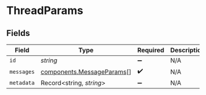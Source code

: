 # ThreadParams


## Fields

| Field                                                                  | Type                                                                   | Required                                                               | Description                                                            |
| ---------------------------------------------------------------------- | ---------------------------------------------------------------------- | ---------------------------------------------------------------------- | ---------------------------------------------------------------------- |
| `id`                                                                   | *string*                                                               | :heavy_minus_sign:                                                     | N/A                                                                    |
| `messages`                                                             | [components.MessageParams](../../models/components/messageparams.md)[] | :heavy_check_mark:                                                     | N/A                                                                    |
| `metadata`                                                             | Record<string, *string*>                                               | :heavy_minus_sign:                                                     | N/A                                                                    |